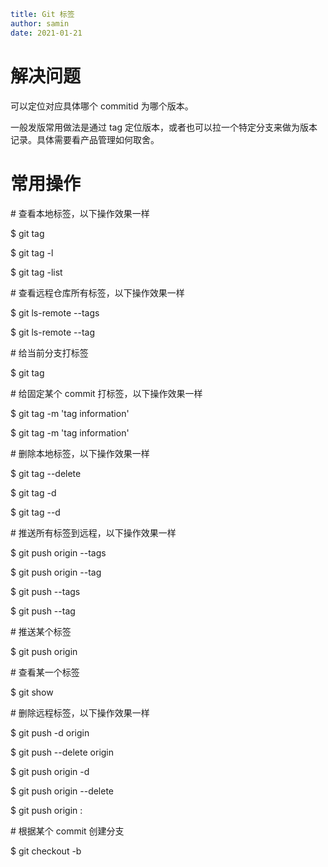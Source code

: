 ```yaml
title: Git 标签
author: samin
date: 2021-01-21
```

# 解决问题

可以定位对应具体哪个 commitid 为哪个版本。

一般发版常用做法是通过 tag 定位版本，或者也可以拉一个特定分支来做为版本记录。具体需要看产品管理如何取舍。

# 常用操作

\# 查看本地标签，以下操作效果一样

$ git tag

$ git tag -l

$ git tag -list

\# 查看远程仓库所有标签，以下操作效果一样

$ git ls-remote --tags

$ git ls-remote --tag

\# 给当前分支打标签

$ git tag <tagName>

\# 给固定某个 commit 打标签，以下操作效果一样

$ git tag <tagName> -m 'tag information' <commitid>

$ git tag <tagName> <commitid> -m 'tag information'

\# 删除本地标签，以下操作效果一样

$ git tag --delete <tagName>

$ git tag -d <tagName>

$ git tag --d <tagName>

\# 推送所有标签到远程，以下操作效果一样

$ git push origin --tags

$ git push origin --tag

$ git push --tags

$ git push --tag

\# 推送某个标签

$ git push origin <tagName>

\# 查看某一个标签

$ git show <tagName>

\# 删除远程标签，以下操作效果一样

$ git push -d origin <tagName>

$ git push --delete origin <tagName>

$ git push origin -d <tagName>

$ git push origin --delete <tagName>

$ git push origin :<tagName>

\# 根据某个 commit 创建分支

$ git checkout <commitid> -b <branchName>